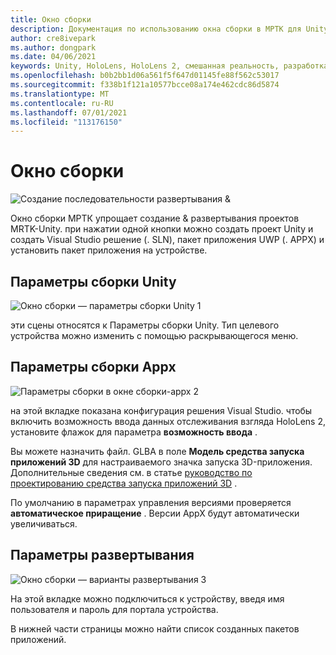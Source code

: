 ```yaml
---
title: Окно сборки
description: Документация по использованию окна сборки в МРТК для Unity.
author: cre8ivepark
ms.author: dongpark
ms.date: 04/06/2021
keywords: Unity, HoloLens, HoloLens 2, смешанная реальность, разработка, мртк, сборка, окно сборки, средства
ms.openlocfilehash: b0b2bb1d06a561f5f647d01145fe88f562c53017
ms.sourcegitcommit: f338b1f121a10577bcce08a174e462cdc86d5874
ms.translationtype: MT
ms.contentlocale: ru-RU
ms.lasthandoff: 07/01/2021
ms.locfileid: "113176150"
---
```

# <a name="build-window"></a>Окно сборки
![Создание последовательности развертывания &](images/MRTK_BuildWindow0.png)

Окно сборки МРТК упрощает создание & развертывания проектов MRTK-Unity. при нажатии одной кнопки можно создать проект Unity и создать Visual Studio решение (. SLN), пакет приложения UWP (. APPX) и установить пакет приложения на устройстве. 


## <a name="unity-build-options"></a>Параметры сборки Unity
![Окно сборки — параметры сборки Unity 1](images/MRTK_BuildWindow1.png)

эти сцены относятся к Параметры сборки Unity. Тип целевого устройства можно изменить с помощью раскрывающегося меню.

## <a name="appx-build-options"></a>Параметры сборки Appx
![Параметры сборки в окне сборки-appx 2](images/MRTK_BuildWindow2.png)

на этой вкладке показана конфигурация решения Visual Studio. чтобы включить возможность ввода данных отслеживания взгляда HoloLens 2, установите флажок для параметра **возможность ввода** . 

Вы можете назначить файл. GLBA в поле **Модель средства запуска приложений 3D** для настраиваемого значка запуска 3D-приложения. Дополнительные сведения см. в статье [руководство по проектированию средства запуска приложений 3D](/windows/mixed-reality/distribute/3d-app-launcher-design-guidance) .

По умолчанию в параметрах управления версиями проверяется **автоматическое приращение** . Версии AppX будут автоматически увеличиваться.


## <a name="deploy-options"></a>Параметры развертывания
![Окно сборки — варианты развертывания 3](images/MRTK_BuildWindow3.png)

На этой вкладке можно подключиться к устройству, введя имя пользователя и пароль для портала устройства. 

В нижней части страницы можно найти список созданных пакетов приложений. 

